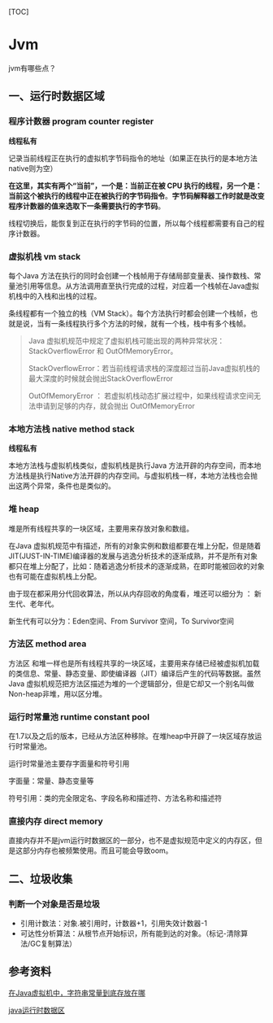 [TOC]

# Jvm


jvm有哪些点？
## 一、运行时数据区域

### 程序计数器 program counter register

**线程私有**

记录当前线程正在执行的虚拟机字节码指令的地址（如果正在执行的是本地方法native则为空）

**在这里，其实有两个“当前”，一个是：当前正在被 CPU 执行的线程，另一个是：当前这个被执行的线程中正在被执行的字节码指令**。**字节码解释器工作时就是改变程序计数器的值来选取下一条需要执行的字节码**。

线程切换后，能恢复到正在执行的字节码的位置，所以每个线程都需要有自己的程序计数器。

### 虚拟机栈 vm stack

每个Java 方法在执行的同时会创建一个栈帧用于存储局部变量表、操作数栈、常量池引用等信息。从方法调用直至执行完成的过程，对应着一个栈帧在Java虚拟机栈中的入栈和出栈的过程。

条线程都有一个独立的栈（VM Stack）。每个方法执行时都会创建一个栈帧，也就是说，当有一条线程执行多个方法的时候，就有一个栈，栈中有多个栈帧。

> Java 虚拟机规范中规定了虚拟机栈可能出现的两种异常状况：StackOverflowError 和 OutOfMemoryError。
>
> StackOverflowError：若当前线程请求栈的深度超过当前Java虚拟机栈的最大深度的时候就会抛出StackOverflowError
>
> OutOfMemoryError ： 若虚拟机栈动态扩展过程中，如果线程请求空间无法申请到足够的内存，就会抛出 OutOfMemoryError

### 本地方法栈 native method stack

**线程私有**

本地方法栈与虚拟机栈类似，虚拟机栈是执行Java 方法开辟的内存空间，而本地方法栈是执行Native方法开辟的内存空间。与虚拟机栈一样，本地方法栈也会抛出这两个异常，条件也是类似的。



### 堆 heap

堆是所有线程共享的一块区域，主要用来存放对象和数组。

在Java 虚拟机规范中有描述，所有的对象实例和数组都要在堆上分配，但是随着 JIT(JUST-IN-TIME)编译器的发展与逃逸分析技术的逐渐成熟，并不是所有对象都只在堆上分配了，比如：随着逃逸分析技术的逐渐成熟，在即时能被回收的对象也有可能在虚拟机栈上分配。

由于现在都采用分代回收算法，所以从内存回收的角度看，堆还可以细分为 ： 新生代、老年代。

新生代有可以分为：Eden空间、From Survivor 空间，To Survivor空间



### 方法区 method area

 方法区 和堆一样也是所有线程共享的一块区域，主要用来存储已经被虚拟机加载的类信息、常量、静态变量、即使编译器（JIT）编译后产生的代码等数据。虽然Java 虚拟机规范把方法区描述为堆的一个逻辑部分，但是它却又一个别名叫做Non-heap非堆，用以区分堆。



### 运行时常量池 runtime constant pool

在1.7以及之后的版本，已经从方法区种移除。在堆heap中开辟了一块区域存放运行时常量池。

运行时常量池主要存字面量和符号引用

字面量：常量、静态变量等

符号引用：类的完全限定名、字段名称和描述符、方法名称和描述符

### 直接内存 direct memory

直接内存并不是jvm运行时数据区的一部分，也不是虚拟规范中定义的内存区，但是这部分内存也被频繁使用。而且可能会导致oom。







## 二、垃圾收集



### 判断一个对象是否是垃圾

* 引用计数法：对象.被引用时，计数器+1，引用失效计数器-1
* 可达性分析算法：从根节点开始标识，所有能到达的对象。（标记-清除算法/GC复制算法）















  





## 参考资料

[在Java虚拟机中，字符串常量到底存放在哪](https://juejin.im/post/5c3d3121e51d4551741171fe)

[java运行时数据区](https://juejin.im/post/6844904119497392141)